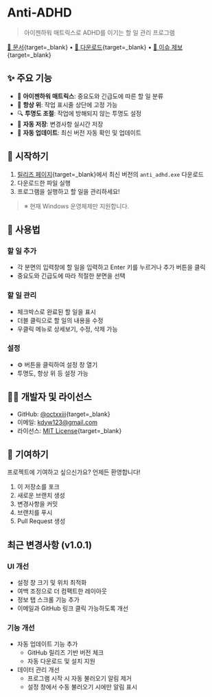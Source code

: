 # Anti-ADHD

> 아이젠하워 매트릭스로 ADHD를 이기는 할 일 관리 프로그램

[📖 문서](https://octxxiii.github.io/Anti-ADHD){target=_blank} • [🚀 다운로드](https://github.com/octxxiii/Anti-ADHD/releases/latest){target=_blank} • [🐛 이슈 제보](https://github.com/octxxiii/Anti-ADHD/issues){target=_blank}

## ✨ 주요 기능

- 🎯 **아이젠하워 매트릭스**: 중요도와 긴급도에 따른 할 일 분류
- 📌 **항상 위**: 작업 표시줄 상단에 고정 가능
- 🔍 **투명도 조절**: 작업에 방해되지 않는 투명도 설정
- 💾 **자동 저장**: 변경사항 실시간 저장
- 🔄 **자동 업데이트**: 최신 버전 자동 확인 및 업데이트

## 🚀 시작하기

1. [릴리즈 페이지](https://github.com/octxxiii/Anti-ADHD/releases/latest){target=_blank}에서 최신 버전의 `anti_adhd.exe` 다운로드
2. 다운로드한 파일 실행
3. 프로그램을 실행하고 할 일을 관리하세요!

> ※ 현재 Windows 운영체제만 지원합니다.

## 🎨 사용법

### 할 일 추가
- 각 분면의 입력창에 할 일을 입력하고 Enter 키를 누르거나 추가 버튼을 클릭
- 중요도와 긴급도에 따라 적절한 분면을 선택

### 할 일 관리
- 체크박스로 완료된 할 일을 표시
- 더블 클릭으로 할 일의 내용을 수정
- 우클릭 메뉴로 상세보기, 수정, 삭제 가능

### 설정
- ⚙️ 버튼을 클릭하여 설정 창 열기
- 투명도, 항상 위 등 설정 가능

## 👨‍💻 개발자 및 라이선스

- GitHub: [@octxxiii](https://github.com/octxxiii){target=_blank}
- 이메일: [kdyw123@gmail.com](mailto:kdyw123@gmail.com)
- 라이선스: [MIT License](https://github.com/octxxiii/Anti-ADHD/blob/main/LICENSE){target=_blank}

## 🤝 기여하기

프로젝트에 기여하고 싶으신가요? 언제든 환영합니다!

1. 이 저장소를 포크
2. 새로운 브랜치 생성
3. 변경사항을 커밋
4. 브랜치를 푸시
5. Pull Request 생성

## 최근 변경사항 (v1.0.1)

### UI 개선
- 설정 창 크기 및 위치 최적화
- 여백 조정으로 더 컴팩트한 레이아웃
- 정보 탭 스크롤 기능 추가
- 이메일과 GitHub 링크 클릭 가능하도록 개선

### 기능 개선
- 자동 업데이트 기능 추가
  - GitHub 릴리즈 기반 버전 체크
  - 자동 다운로드 및 설치 지원
- 데이터 관리 개선
  - 프로그램 시작 시 자동 불러오기 알림 제거
  - 설정 창에서 수동 불러오기 시에만 알림 표시 